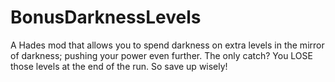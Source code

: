 # BonusDarknessLevels
A Hades mod that allows you to spend darkness on extra levels in the mirror of darkness; pushing your power even further. The only catch? You LOSE those levels at the end of the run. So save up wisely!
